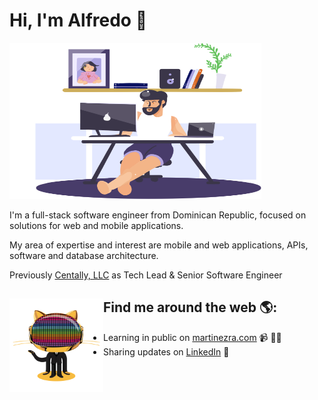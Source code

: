 # Hi, I'm Alfredo 👋

<img src="https://raw.githubusercontent.com/martin3zra/martin3zra/master/me.png" alt="banner that says Alfredo Martínez - software engineer" height="250" width="80%">

I'm a full-stack software engineer from Dominican Republic, focused on solutions for web and mobile applications.

My area of expertise and interest are mobile and web applications, APIs, software and database architecture.

Previously [Centally, LLC](http://centally.com) as Tech Lead & Senior Software Engineer


## Find me around the web 🌎: <a href="https://github.com/sponsors/M0nica"><img align="left" width="150" height="150" src="https://github.com/martin3zra/martin3zra/blob/master/daftpunktocat-guy.gif?raw=true"></a>
- Learning in public on <a href="https://www.martinezra.com">martinezra.com</a> 📹 ✍🏾
- Sharing updates on <a href="https://www.linkedin.com/in/martin3zra/">LinkedIn</a> 💼
